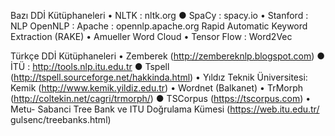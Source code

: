 Bazı DDİ Kütüphaneleri
• NLTK     : nltk.org
● SpaCy    : spacy.io
• Stanford : NLP
OpenNLP    : Apache : opennlp.apache.org
Rapid Automatic Keyword Extraction (RAKE)
• Amueller Word Cloud
• Tensor Flow : Word2Vec

Türkçe DDİ Kütüphaneleri
• Zemberek (http://zembereknlp.blogspot.com)
● İTÜ : http://tools.nlp.itu.edu.tr
● Tspell (http://tspell.sourceforge.net/hakkinda.html)
• Yıldız Teknik Üniversitesi: Kemik (http://www.kemik.yildiz.edu.tr)
• Wordnet (Balkanet)
• TrMorph (http://coltekin.net/cagri/trmorph/)
● TSCorpus (https://tscorpus.com)
• Metu- Sabanci Tree Bank ve ITU Doğrulama Kümesi (https://web.itu.edu.tr/
gulsenc/treebanks.html)
